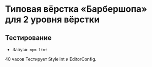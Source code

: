 # Типовая вёрстка «Барбершопа» для 2 уровня вёрстки
## Тестирование

- Запуск: `npm lint`

40 часов
Тестирует Stylelint и EditorConfig.
